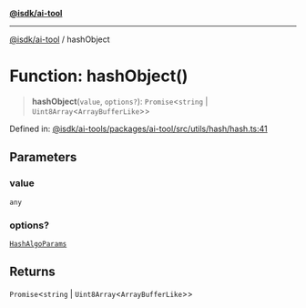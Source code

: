 [**@isdk/ai-tool**](../README.md)

***

[@isdk/ai-tool](../globals.md) / hashObject

# Function: hashObject()

> **hashObject**(`value`, `options?`): `Promise`\<`string` \| `Uint8Array`\<`ArrayBufferLike`\>\>

Defined in: [@isdk/ai-tools/packages/ai-tool/src/utils/hash/hash.ts:41](https://github.com/isdk/ai-tool.js/blob/d0765f898f217d97c57c6949502b4a7bef5dce5e/src/utils/hash/hash.ts#L41)

## Parameters

### value

`any`

### options?

[`HashAlgoParams`](../interfaces/HashAlgoParams.md)

## Returns

`Promise`\<`string` \| `Uint8Array`\<`ArrayBufferLike`\>\>
